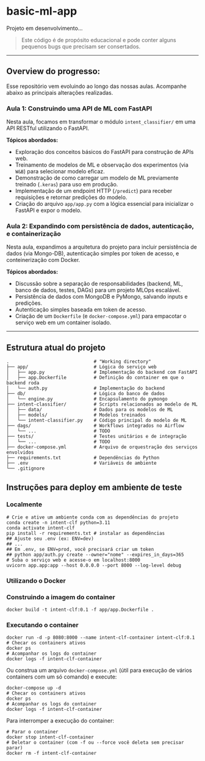# basic-ml-app

Projeto em desenvolvimento...

> Este código é de propósito educacional e pode conter alguns pequenos bugs que precisam ser consertados.


---

## Overview do progresso:

Esse repositório vem evoluindo ao longo das nossas aulas. Acompanhe abaixo as principais alterações realizadas. 

### Aula 1: Construindo uma API de ML com FastAPI

Nesta aula, focamos em transformar o módulo `intent_classifier/` em uma API RESTful utilizando o FastAPI.

**Tópicos abordados:**

*   Exploração dos conceitos básicos do FastAPI para construção de APIs web.
*   Treinamento de modelos de ML e observação dos experimentos (via `W&B`) para selecionar modelo eficaz.
*   Demonstração de como carregar um modelo de ML previamente treinado (`.keras`) para uso em produção.
*   Implementação de um endpoint HTTP (`/predict`) para receber requisições e retornar predições do modelo.
*   Criação do arquivo `app/app.py` com a lógica essencial para inicializar o FastAPI e expor o modelo.


### Aula 2: Expandindo com persistência de dados, autenticação, e containerização

Nesta aula, expandimos a arquitetura do projeto para incluir persistência de dados (via Mongo-DB), autenticação simples por token de acesso, e conteinerização com Docker.

**Tópicos abordados:**

*   Discussão sobre a separação de responsabilidades (backend, ML, banco de dados, testes, DAGs) para um projeto MLOps escalável.
*   Persistência de dados com MongoDB e PyMongo, salvando inputs e predições.
*   Autenticação simples baseada em token de acesso.
*   Criação de um `Dockerfile` (e `docker-compose.yml`) para empacotar o serviço web em um container isolado.

---

## Estrutura atual do projeto

```shell
.                               # "Working directory"
├── app/                        # Lógica do serviço web
│   ├── app.py                  # Implementação do backend com FastAPI
│   ├── app.Dockerfile          # Definição do container em que o backend roda
│   └── auth.py                 # Implementação do backend
├── db/                         # Lógica do banco de dados
│   └── engine.py               # Encapsulamento do pymongo
├── intent-classifier/          # Scripts relacionados ao modelo de ML
│   ├── data/                   # Dados para os modelos de ML
│   ├── models/                 # Modelos treinados
│   └── intent-classifier.py    # Código principal do modelo de ML
├── dags/                       # Workflows integrados no Airflow
│   └── ...                     # TODO
├── tests/                      # Testes unitários e de integração
│   └── ...                     # TODO
├── docker-compose.yml          # Arquivo de orquestração dos serviços envolvidos
├── requirements.txt            # Dependências do Python
├── .env                        # Variáveis de ambiente
└── .gitignore
```

## Instruções para deploy em ambiente de teste

### Localmente
```shell
# Crie e ative um ambiente conda com as dependências do projeto
conda create -n intent-clf python=3.11
conda activate intent-clf
pip install -r requirements.txt # instalar as dependências
## Ajuste seu .env (ex: ENV=dev)
## ...
## Em .env, se ENV=prod, você precisará criar um token
## python app/auth.py create --owner="nome" --expires_in_days=365
# Suba o serviço web e acesse-o em localhost:8000
uvicorn app.app:app --host 0.0.0.0 --port 8000 --log-level debug
```

### Utilizando o Docker

### Construindo a imagem do container
```shell
docker build -t intent-clf:0.1 -f app/app.Dockerfile .
```

### Executando o container 
```shell
docker run -d -p 8080:8000 --name intent-clf-container intent-clf:0.1
# Checar os containers ativos
docker ps
# Acompanhar os logs do container
docker logs -f intent-clf-container
```
Ou construa um arquivo `docker-compose.yml` (útil para execução de vários containers com um só comando) e execute:
```shell
docker-compose up -d
# Checar os containers ativos
docker ps
# Acompanhar os logs do container
docker logs -f intent-clf-container
```
Para interromper a execução do container:
```shell
# Parar o container
docker stop intent-clf-container
# Deletar o container (com -f ou --force você deleta sem precisar parar)
docker rm -f intent-clf-container
```

